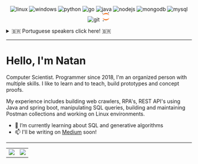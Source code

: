 <p align="center">
  <img src="https://user-images.githubusercontent.com/59575502/127427976-be2bc801-ad71-4480-bda4-a6f64926cb7b.png" alt="linux" width="25" height="25" />
  <img src="https://user-images.githubusercontent.com/59575502/127427981-bfaa39a1-bce1-4f63-85c4-f61f14f39f46.png" alt="windows" width="25" height="25" />
  <img src="https://user-images.githubusercontent.com/59575502/127426759-a687aa90-d647-46c9-86f7-c8e948f8095e.png" alt="python" width="25" height="25" />
  <img src="https://user-images.githubusercontent.com/59575502/127426152-a3fa615d-646a-41ad-b40d-668f7317b1d0.png" alt="go" width="25" height="25" />
  <img src="https://user-images.githubusercontent.com/59575502/127428627-06e9cfab-80ba-45a2-8891-96121397ec9c.png" alt="java" width="25" height="25" />
  <img src="https://user-images.githubusercontent.com/59575502/127428631-5ab21a62-ac89-4919-9408-724df88ab245.png" alt="nodejs" width="25" height="25" />
  <img src="https://user-images.githubusercontent.com/59575502/127426153-6f6d6c91-9778-43d9-a1df-95df61f23438.png" alt="mongodb" width="25" height="25" />
  <img src="https://user-images.githubusercontent.com/59575502/127428630-7563c6a0-4ce4-4b21-9473-b7c2b149f3c4.png" alt="mysql" width="25" height="25" />
  <img src="https://user-images.githubusercontent.com/59575502/127427975-18b027b4-dc7f-4616-b9b4-42019b54e8db.png" alt="git" width="25" height="25" />
  <img alt="Jupyter" height="25" width="25" src = "https://github.com/devicons/devicon/blob/master/icons/jupyter/jupyter-original.svg">
</p>

<details>
    <summary>🇧🇷 Portuguese speakers click here! 🇧🇷</summary>

# Ola! Meu nome é Natan

Cientista da Computação. Programador desde 2018, sou organizado e tenho conhecimentos variados. Gosto de aprender e ensinar, construir protótipos e provas de conceito.

Minha experiência inclui projetos envolvendo o desenvolvimento de web crawlers, RPA’s (Robotic Process Automation) com Selenium, API’s REST com Java e Spring Boot, manipulação de SQL, construção de coleções no Postman e trabalhar em ambientes Linux.

- 🌱 Atualmente estou melhorando meu SQL e aprendendo sobre modelos generativos
- 📫 Em breve estarei escrevendo na [Medium](https://medium.com/@natanduartedev)
</details>

---

# Hello, I'm Natan

Computer Scientist. Programmer since 2018, I'm an organized person with multiple skills. I like to learn and to teach, build prototypes and concept proofs.

My experience includes building web crawlers, RPA's, REST API's using Java and spring boot, manipulating SQL queries, building and maintaining Postman collections and working on Linux environments.

- 🌱 I’m currently learning about SQL and generative algorithms
- 📫 I'll be writing on [Medium](https://medium.com/@natanduartedev) soon!

---

<div>
  <table style="margin: 0 auto;" align="center">
    <tr>
      <td>
        <img height="170px" src="https://github-readme-streak-stats.herokuapp.com/?user=NatanDuarte&theme=dark&hide_border=false"/>
      </td>
      <td>
        <img height="170px" src="https://github-readme-stats.vercel.app/api/top-langs/?username=NatanDuarte&theme=dark&hide_border=false&include_all_commits=true&count_private=false&layout=compact"/>
      </td>
    </tr>
  </table>
</div>
